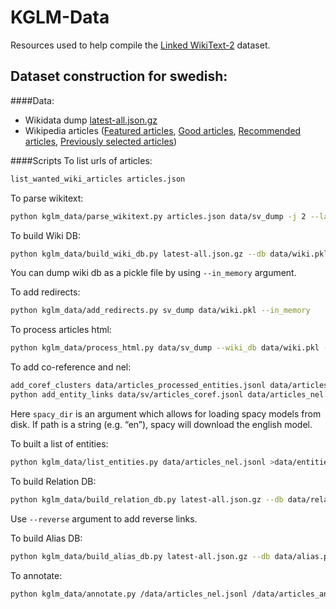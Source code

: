 KGLM-Data
===

Resources used to help compile the [Linked WikiText-2](https://rloganiv.github.io/linked-wikitext-2) dataset.

## Dataset construction for swedish:

####Data: 

* Wikidata dump [latest-all.json.gz](https://dumps.wikimedia.org/wikidatawiki/entities/)
* Wikipedia articles ([Featured articles](https://sv.wikipedia.org/wiki/Wikipedia:Utmärkta_artiklar),
                          [Good articles](https://sv.wikipedia.org/wiki/Wikipedia:Bra_artiklar),
                          [Recommended articles](https://sv.wikipedia.org/wiki/Wikipedia:Rekommenderade_artiklar),
                          [Previously selected articles](https://sv.wikipedia.org/wiki/Wikipedia:Tidigare_utvalda_artiklar))
                          
####Scripts
To list urls of articles:
```bash
list_wanted_wiki_articles articles.json
```
To parse wikitext:
```bash
python kglm_data/parse_wikitext.py articles.json data/sv_dump -j 2 --language 'sv'
```
To build Wiki DB:
```bash
python kglm_data/build_wiki_db.py latest-all.json.gz --db data/wiki.pkl --in_memory --language sv
```
You can dump wiki db as a pickle file by using `--in_memory` argument.

To add redirects:
```bash
python kglm_data/add_redirects.py sv_dump data/wiki.pkl --in_memory 
```
To process articles html:
```bash
python kglm_data/process_html.py data/sv_dump --wiki_db data/wiki.pkl --language sv >articles_processed_entities.jsonl
```
To add co-reference and nel:
```bash
add_coref_clusters data/articles_processed_entities.jsonl data/articles_coref.jsonl --spacy_model_dir /spacy_dir -j 0
python add_entity_links data/sv/articles_coref.jsonl data/articles_nel.jsonl --spacy_model_dir  /spacy_dir
```
Here `spacy_dir` is an argument which allows for loading spacy models from disk. If path is a string (e.g. “en”), spacy will download the english model.


To built a list of entities:
```bash
python kglm_data/list_entities.py data/articles_nel.jsonl >data/entities.txt
```
To build Relation DB:
```bash
python kglm_data/build_relation_db.py latest-all.json.gz --db data/relation.pkl -e data/entities.txt --reverse --in_memory --language sv
```
Use `--reverse` argument to add reverse links.

To build Alias DB:
```bash
python kglm_data/build_alias_db.py latest-all.json.gz --db data/alias.pkl -e data/entitites.txt --in_memory --language sv
```
To annotate:
```bash
python kglm_data/annotate.py /data/articles_nel.jsonl /data/articles_annotated.jsonl -j 1 --alias_db data/alias.pkl --relation_db data/relation.pkl --wiki_db data/wiki.pkl --in_memory -m -c 500 --language sv --spacy_model_path spacy_dir
```
